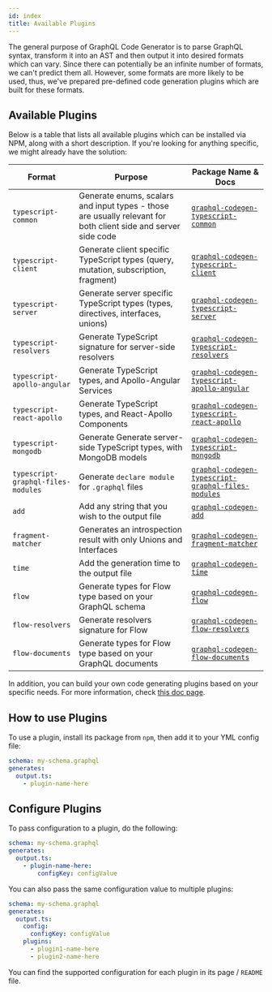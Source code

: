 ```yaml
---
id: index
title: Available Plugins
---
```


The general purpose of GraphQL Code Generator is to parse GraphQL syntax, transform it into an AST and then output it into desired formats which can vary. Since there can potentially be an infinite number of formats, we can't predict them all. However, some formats are more likely to be used, thus, we've prepared pre-defined code generation plugins which are built for these formats.

## Available Plugins

Below is a table that lists all available plugins which can be installed via NPM, along with a short description. If you're looking for anything specific, we might already have the solution:

| Format                             | Purpose                                                                                                        | Package Name & Docs                                                                         |
| ---------------------------------- | -------------------------------------------------------------------------------------------------------------- | ------------------------------------------------------------------------------------------- |
| `typescript-common`                | Generate enums, scalars and input types - those are usually relevant for both client side and server side code | [`graphql-codegen-typescript-common`](./typescript-common.md)                               |
| `typescript-client`                | Generate client specific TypeScript types (query, mutation, subscription, fragment)                            | [`graphql-codegen-typescript-client`](./typescript-client.md)                               |
| `typescript-server`                | Generate server specific TypeScript types (types, directives, interfaces, unions)                              | [`graphql-codegen-typescript-server`](./typescript-server.md)                               |
| `typescript-resolvers`             | Generate TypeScript signature for server-side resolvers                                                        | [`graphql-codegen-typescript-resolvers`](./typescript-resolvers.md)                         |
| `typescript-apollo-angular`        | Generate TypeScript types, and Apollo-Angular Services                                                         | [`graphql-codegen-typescript-apollo-angular`](./typescript-apollo-angular.md)               |
| `typescript-react-apollo`          | Generate TypeScript types, and React-Apollo Components                                                         | [`graphql-codegen-typescript-react-apollo`](./typescript-react-apollo.md)                   |
| `typescript-mongodb`               | Generate Generate server-side TypeScript types, with MongoDB models                                            | [`graphql-codegen-typescript-mongodb`](./typescript-mongodb.md)                             |
| `typescript-graphql-files-modules` | Generate `declare module` for `.graphql` files                                                                 | [`graphql-codegen-typescript-graphql-files-modules`](./typescript-graphql-files-modules.md) |
| `add`                              | Add any string that you wish to the output file                                                                | [`graphql-codegen-add`](./add.md)                                                           |
| `fragment-matcher`                 | Generates an introspection result with only Unions and Interfaces                                              | [`graphql-codegen-fragment-matcher`](./fragment-matcher.md)                                 |
| `time`                             | Add the generation time to the output file                                                                     | [`graphql-codegen-time`](./time.md)                                                         |
| `flow`                             | Generate types for Flow type based on your GraphQL schema                                                      | [`graphql-codegen-flow`](./flow.md)                                                         |
| `flow-resolvers`                   | Generate resolvers signature for Flow                                                                          | [`graphql-codegen-flow-resolvers`](./flow-resolvers.md)                                     |
| `flow-documents`                   | Generate types for Flow type based on your GraphQL documents                                                   | [`graphql-codegen-flow-documents`](./flow-documents.md)                                     |

In addition, you can build your own code generating plugins based on your specific needs. For more information, check [this doc page](../custom-codegen/index).

## How to use Plugins

To use a plugin, install its package from `npm`, then add it to your YML config file:

```yml
schema: my-schema.graphql
generates:
  output.ts:
    - plugin-name-here
```

## Configure Plugins

To pass configuration to a plugin, do the following:

```yml
schema: my-schema.graphql
generates:
  output.ts:
    - plugin-name-here:
        configKey: configValue
```

You can also pass the same configuration value to multiple plugins:

```yml
schema: my-schema.graphql
generates:
  output.ts:
    config:
      configKey: configValue
    plugins:
      - plugin1-name-here
      - plugin2-name-here
```

You can find the supported configuration for each plugin in its page / `README` file.
